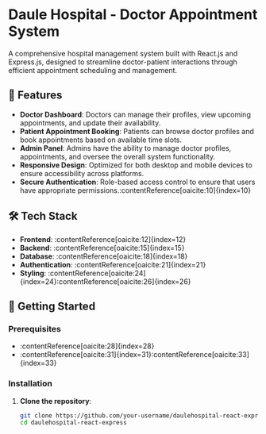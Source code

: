 # Daule Hospital - Doctor Appointment System

A comprehensive hospital management system built with React.js and Express.js, designed to streamline doctor-patient interactions through efficient appointment scheduling and management.

## 🏥 Features

- **Doctor Dashboard**: Doctors can manage their profiles, view upcoming appointments, and update their availability.
- **Patient Appointment Booking**: Patients can browse doctor profiles and book appointments based on available time slots.
- **Admin Panel**: Admins have the ability to manage doctor profiles, appointments, and oversee the overall system functionality.
- **Responsive Design**: Optimized for both desktop and mobile devices to ensure accessibility across platforms.
- **Secure Authentication**: Role-based access control to ensure that users have appropriate permissions.:contentReference[oaicite:10]{index=10}

## 🛠 Tech Stack

- **Frontend**: :contentReference[oaicite:12]{index=12}
- **Backend**: :contentReference[oaicite:15]{index=15}
- **Database**: :contentReference[oaicite:18]{index=18}
- **Authentication**: :contentReference[oaicite:21]{index=21}
- **Styling**: :contentReference[oaicite:24]{index=24}:contentReference[oaicite:26]{index=26}

## 🚀 Getting Started

### Prerequisites

- :contentReference[oaicite:28]{index=28}
- :contentReference[oaicite:31]{index=31}:contentReference[oaicite:33]{index=33}

### Installation

1. **Clone the repository**:

   ```bash
   git clone https://github.com/your-username/daulehospital-react-express.git
   cd daulehospital-react-express
